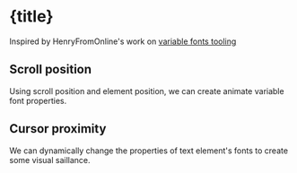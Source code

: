 # {title}

Inspired by HenryFromOnline's work on [variable fonts tooling](https://codepen.io/xdesro/pen/PwYOJrQ/16e623761a378e86fa934ea995b92cd2)

## Scroll position

Using scroll position and element position, we can create animate variable font properties.

## Cursor proximity

We can dynamically change the properties of text element's fonts to create some visual saillance.
